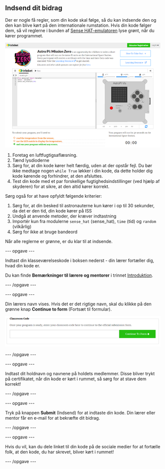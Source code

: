 ## Indsend dit bidrag

Der er nogle få regler, som din kode skal følge, så du kan indsende den og den kan blive kørt på den internationale rumstation. Hvis din kode følger dem, så vil reglerne i bunden af [Sense HAT-emulatoren](https://trinket.io/mission-zero) lyse grønt, når du kører programmet.

![Et skærmbillede af Mission Zero Trinket-siderne, der viser indsendelsesknappen (Submit) og kriterierne for deltagelse til venstre. De to øverste ("læs fugtighed" og "brug lysdioderne") er i orange tekst, den nederste ("kører uden fejl") er grøn ](images/validation.png)

1. Foretag en luftfugtigsaflæsning.
1. Tænd lysdioderne
1. Sørg for, at din kode kører helt færdig, uden at der opstår fejl. Du bør ikke medtage nogen ` while True ` løkker i din kode, da dette holder dig kode kørende og forhindrer, at den afsluttes.
1. Test din kode med et par forskellige fugtighedsindstillinger (ved hjælp af skyderen) for at sikre, at den altid kører korrekt.

Sørg også for at have opfyldt følgende kriterier:

1. Sørg for, at din besked til astronauterne kun kører i op til 30 sekunder, da det er den tid, din kode kører på ISS
1. Undgå at anvende metoder, der kræver indtastning
1. Importér kun fra modulerne `sense_hat` (sense_hat), `time` (tid) og `random` (vilkårlig)
1. Sørg for ikke at bruge bandeord

Når alle reglerne er grønne, er du klar til at indsende.

--- opgave ---

Indtast din klasseværelseskode i boksen nederst - din lærer fortæller dig, hvad din kode er.

Du kan finde **Bemærkninger til lærere og mentorer** i trinnet [Introduktion](https://projects.raspberrypi.org/da-DK/projects/astro-pi-mission-zero/1).

--- /opgave ---

--- opgave ---

Din lærers navn vises. Hvis det er det rigtige navn, skal du klikke på den grønne knap **Continue to form** (Fortsæt til formular).

![Fortsæt til formular](images/continue-to-form.png)

--- /opgave ---

--- opgave ---

Indtast dit holdnavn og navnene på holdets medlemmer. Disse bliver trykt på certifikatet, når din kode er kørt i rummet, så sørg for at stave dem korrekt!

--- /opgave ---

--- opgave ---

Tryk på knappen **Submit** (Indsend) for at indtaste din kode. Din lærer eller mentor får en e-mail for at bekræfte dit bidrag.

--- /opgave ---

--- opgave ---

Hvis du vil, kan du dele linket til din kode på de sociale medier for at fortælle folk, at den kode, du har skrevet, bliver kørt i rummet!

--- /opgave ---
